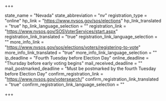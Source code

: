 +++

state_name = "Nevada"
state_abbreviation = "nv"
registration_type = "online"
hp_link = "https://www.nvsos.gov/sos/elections"
hp_link_translated = "true"
hp_link_language_selection = ""
registration_link = "https://www.nvsos.gov/SOSVoterServices/start.aspx"
registration_link_translated = "true"
registration_link_language_selection = ""
more_info_link = "https://www.nvsos.gov/sos/elections/voters/registering-to-vote"
more_info_link_translated = "true"
more_info_link_language_selection = ""
ip_deadline = "Fourth Tuesday before Election Day"
online_deadline = "Thursday before early voting begins"
mail_received_deadline = ""
mail_postmarked_deadline = "Must be postmarked by the fourth Tuesday before Election Day"
confirm_registration_link = "https://www.nvsos.gov/votersearch/"
confirm_registration_link_translated = "true"
confirm_registration_link_language_selection = ""

+++